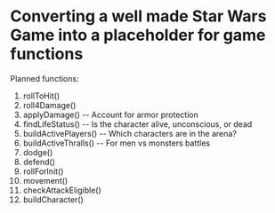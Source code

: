 # Converting a well made Star Wars Game into a placeholder for game functions

Planned functions:

1. rollToHit()
2. roll4Damage()
3. applyDamage() -- Account for armor protection
4. findLifeStatus() -- Is the character alive, unconscious, or dead
5. buildActivePlayers() -- Which characters are in the arena?
6. buildActiveThralls() -- For men vs monsters battles
7. dodge()
8. defend()
9. rollForInit()
10. movement()
11. checkAttackEligible()
12. buildCharacter()
